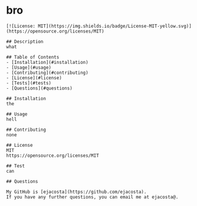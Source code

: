 # bro
    [![License: MIT](https://img.shields.io/badge/License-MIT-yellow.svg)](https://opensource.org/licenses/MIT)
   
    ## Description
    what

    ## Table of Contents
    - [Installation](#installation)
    - [Usage](#usage)
    - [Contributing](#contributing)
    - [License](#license)
    - [Tests](#tests)
    - [Questions](#questions)

    ## Installation 
    the
    
    ## Usage 
    hell

    ## Contributing 
    none

    ## License 
    MIT
    https://opensource.org/licenses/MIT

    ## Test
    can 

    ## Questions
    
    My GitHub is [ejacosta](https://github.com/ejacosta).
    If you have any further questions, you can email me at ejacosta@.
    
    